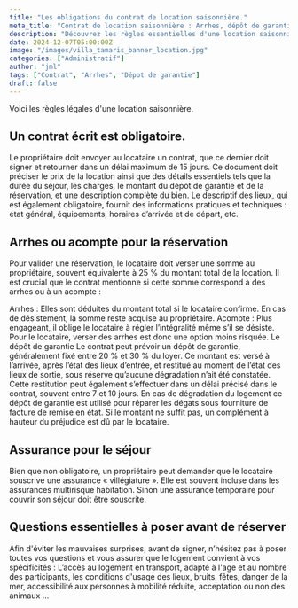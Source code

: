 ```yaml
---
title: "Les obligations du contrat de location saisonnière."
meta_title: "Contrat de location saisonnière : Arrhes, dépôt de garantie et assurance."
description: "Découvrez les règles essentielles d'une location saisonnière : contrat obligatoire, dépôt de garantie, arrhes ou acompte, assurance et questions clés à poser avant de réserver."
date: 2024-12-07T05:00:00Z
image: "/images/villa_tamaris_banner_location.jpg"
categories: ["Administratif"]
author: "jml"
tags: ["Contrat", "Arrhes", "Dépot de garantie"]
draft: false
---
```



Voici les règles légales d'une location saisonnière. 

<h2>Un contrat écrit est obligatoire. </h2>
Le propriétaire doit envoyer au locataire un contrat, que ce dernier doit signer et retourner dans un délai maximum de 15 jours. Ce document doit préciser le prix de la location ainsi que des détails essentiels tels que la durée du séjour, les charges, le montant du dépôt de garantie et de la réservation, et une description complète du bien. Le descriptif des lieux, qui est également obligatoire, fournit des informations pratiques et techniques : état général, équipements, horaires d’arrivée et de départ, etc.

<h2>Arrhes ou acompte pour la réservation</h2>
Pour valider une réservation, le locataire doit verser une somme au propriétaire, souvent équivalente à 25 % du montant total de la location. Il est crucial que le contrat mentionne si cette somme correspond à des arrhes ou à un acompte :

Arrhes : Elles sont déduites du montant total si le locataire confirme. En cas de désistement, la somme reste acquise au propriétaire.
Acompte : Plus engageant, il oblige le locataire à régler l’intégralité même s’il se désiste. Pour le locataire, verser des arrhes est donc une option moins risquée.
Le dépôt de garantie
Le contrat peut prévoir un dépôt de garantie, généralement fixé entre 20 % et 30 % du loyer. Ce montant est versé à l’arrivée, après l’état des lieux d’entrée, et restitué au moment de l’état des lieux de sortie, sous réserve qu’aucune dégradation n’ait été constatée. Cette restitution peut également s’effectuer dans un délai précisé dans le contrat, souvent entre 7 et 10 jours. En cas de dégradation du logement ce dépôt de garantie est utilisé pour réparer les dégats sous fourniture de facture de remise en état. Si le montant ne suffit pas, un complément à hauteur du préjudice est dû par le locataire.

<h2>Assurance pour le séjour</h2>
Bien que non obligatoire, un propriétaire peut demander que le locataire souscrive une assurance  « villégiature ». Elle est souvent incluse dans les assurances multirisque habitation. Sinon une assurance temporaire pour couvrir son séjour doit être souscrite.

<h2>Questions essentielles à poser avant de réserver</h2>
Afin d'éviter les mauvaises surprises, avant de signer, n’hésitez pas à poser toutes vos questions et vous assurer que le logement convient à vos spécificités :
L’accès au logement en transport, adapté à l'age et au nombre des participants, les conditions d'usage des lieux, bruits, fêtes, danger de la mer, accessibilité aux personnes à mobilité réduite, acceptation ou non des animaux ...
